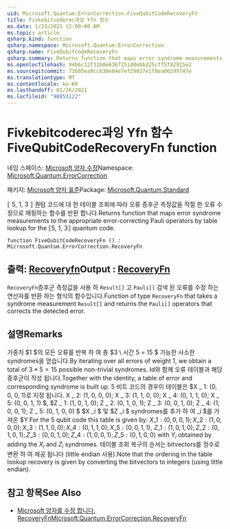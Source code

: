 ```yaml
---
uid: Microsoft.Quantum.ErrorCorrection.FiveQubitCodeRecoveryFn
title: Fivkebitcoderec과잉 Yfn 함수
ms.date: 1/23/2021 12:00:00 AM
ms.topic: article
qsharp.kind: function
qsharp.namespace: Microsoft.Quantum.ErrorCorrection
qsharp.name: FiveQubitCodeRecoveryFn
qsharp.summary: Returns function that maps error syndrome measurements to the appropriate error-correcting Pauli operators by table lookup for the ⟦5, 1, 3⟧ quantum code.
ms.openlocfilehash: 94b6c12f31b0e6367151d0ebb225cff5f82915e2
ms.sourcegitcommit: 71605ea9cc630e84e7ef29027e1f0ea06299747e
ms.translationtype: MT
ms.contentlocale: ko-KR
ms.lasthandoff: 01/26/2021
ms.locfileid: "98853122"
---
```

# <a name="fivequbitcoderecoveryfn-function"></a><span data-ttu-id="0cc14-102">Fivkebitcoderec과잉 Yfn 함수</span><span class="sxs-lookup"><span data-stu-id="0cc14-102">FiveQubitCodeRecoveryFn function</span></span>

<span data-ttu-id="0cc14-103">네임 스페이스: [Microsoft 양자 수정](xref:Microsoft.Quantum.ErrorCorrection)</span><span class="sxs-lookup"><span data-stu-id="0cc14-103">Namespace: [Microsoft.Quantum.ErrorCorrection](xref:Microsoft.Quantum.ErrorCorrection)</span></span>

<span data-ttu-id="0cc14-104">패키지: [Microsoft 양자 표준](https://nuget.org/packages/Microsoft.Quantum.Standard)</span><span class="sxs-lookup"><span data-stu-id="0cc14-104">Package: [Microsoft.Quantum.Standard](https://nuget.org/packages/Microsoft.Quantum.Standard)</span></span>


<span data-ttu-id="0cc14-105">⟦ 5, 1, 3 ⟧ 퀀텀 코드에 대 한 테이블 조회에 따라 오류 증후군 측정값을 적절 한 오류 수정으로 매핑하는 함수를 반환 합니다.</span><span class="sxs-lookup"><span data-stu-id="0cc14-105">Returns function that maps error syndrome measurements to the appropriate error-correcting Pauli operators by table lookup for the ⟦5, 1, 3⟧ quantum code.</span></span>

```qsharp
function FiveQubitCodeRecoveryFn () : Microsoft.Quantum.ErrorCorrection.RecoveryFn
```


## <a name="output--recoveryfn"></a><span data-ttu-id="0cc14-106">출력: [Recoveryfn](xref:Microsoft.Quantum.ErrorCorrection.RecoveryFn)</span><span class="sxs-lookup"><span data-stu-id="0cc14-106">Output : [RecoveryFn](xref:Microsoft.Quantum.ErrorCorrection.RecoveryFn)</span></span>

<span data-ttu-id="0cc14-107">`RecoveryFn`증후군 측정값을 사용 하 `Result[]` 고 `Pauli[]` 검색 된 오류를 수정 하는 연산자를 반환 하는 형식의 함수입니다.</span><span class="sxs-lookup"><span data-stu-id="0cc14-107">Function of type `RecoveryFn` that takes a syndrome measurement `Result[]` and returns the `Pauli[]` operators that corrects the detected error.</span></span>

## <a name="remarks"></a><span data-ttu-id="0cc14-108">설명</span><span class="sxs-lookup"><span data-stu-id="0cc14-108">Remarks</span></span>

<span data-ttu-id="0cc14-109">가중치 $1 $의 모든 오류를 반복 하 여 총 $3 \ 시간 5 = 15 $ 가능한 사소한 syndromes을 얻습니다.</span><span class="sxs-lookup"><span data-stu-id="0cc14-109">By iterating over all errors of weight $1$, we obtain a total of $3\times 5=15$ possible non-trivial syndromes.</span></span>
<span data-ttu-id="0cc14-110">Id와 함께 오류 테이블과 해당 증후군이 작성 됩니다.</span><span class="sxs-lookup"><span data-stu-id="0cc14-110">Together with the identity, a table of error and corresponding syndrome is built up.</span></span> <span data-ttu-id="0cc14-111">5 비트 코드의 경우이 테이블은 $X \_ 1: (0, 0, 0, 1)로 지정 됩니다. X \_ 2: (1, 0, 0, 0); X \_ 3: (1, 1, 0, 0); X \_ 4: (0, 1, 1, 0); X \_ 5: (0, 0, 1, 1) $, $Z \_ 1: (1, 0, 1, 0); Z \_ 2: (0, 1, 0, 1); Z \_ 3: (0, 0, 1, 0); Z \_ 4: (1, 0, 0, 1); Z \_ 5: (0, 1, 0, 0) $ $X _i $ 및 $Z _i $ syndromes를 추가 하 여 _i $를 가져온 $Y.</span><span class="sxs-lookup"><span data-stu-id="0cc14-111">For the 5 qubit code this table is given by: $X\_1: (0,0,0,1); X\_2: (1,0,0,0); X\_3: (1,1,0,0); X\_4: (0,1,1,0); X\_5: (0,0,1,1)$, $Z\_1: (1,0,1,0); Z\_2: (0,1,0,1); Z\_3: (0,0,1,0); Z\_4: (1,0,0,1); Z\_5: (0,1,0,0)$ with $Y_i$ obtained by adding the $X_i$ and $Z_i$ syndromes.</span></span> <span data-ttu-id="0cc14-112">테이블 조회 복구의 순서는 bitvectors를 정수로 변환 하 여 제공 됩니다 (little endian 사용).</span><span class="sxs-lookup"><span data-stu-id="0cc14-112">Note that the ordering in the table lookup recovery is given by converting the bitvectors to integers (using little endian).</span></span>

## <a name="see-also"></a><span data-ttu-id="0cc14-113">참고 항목</span><span class="sxs-lookup"><span data-stu-id="0cc14-113">See Also</span></span>

- [<span data-ttu-id="0cc14-114">Microsoft 양자를 수정 합니다. RecoveryFn</span><span class="sxs-lookup"><span data-stu-id="0cc14-114">Microsoft.Quantum.ErrorCorrection.RecoveryFn</span></span>](xref:Microsoft.Quantum.ErrorCorrection.RecoveryFn)